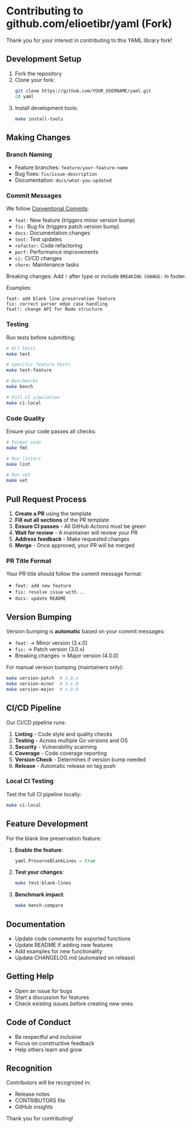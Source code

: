 # Contributing to github.com/elioetibr/yaml (Fork)

Thank you for your interest in contributing to this YAML library fork!

## Development Setup

1. Fork the repository
2. Clone your fork:
   ```bash
   git clone https://github.com/YOUR_USERNAME/yaml.git
   cd yaml
   ```
3. Install development tools:
   ```bash
   make install-tools
   ```

## Making Changes

### Branch Naming

- Feature branches: `feature/your-feature-name`
- Bug fixes: `fix/issue-description`
- Documentation: `docs/what-you-updated`

### Commit Messages

We follow [Conventional Commits](https://www.conventionalcommits.org/):

- `feat:` New feature (triggers minor version bump)
- `fix:` Bug fix (triggers patch version bump)
- `docs:` Documentation changes
- `test:` Test updates
- `refactor:` Code refactoring
- `perf:` Performance improvements
- `ci:` CI/CD changes
- `chore:` Maintenance tasks

Breaking changes: Add `!` after type or include `BREAKING CHANGE:` in footer.

Examples:
```
feat: add blank line preservation feature
fix: correct parser edge case handling
feat!: change API for Node structure
```

### Testing

Run tests before submitting:
```bash
# All tests
make test

# Specific feature tests
make test-feature

# Benchmarks
make bench

# Full CI simulation
make ci-local
```

### Code Quality

Ensure your code passes all checks:
```bash
# Format code
make fmt

# Run linters
make lint

# Run vet
make vet
```

## Pull Request Process

1. **Create a PR** using the template
2. **Fill out all sections** of the PR template
3. **Ensure CI passes** - All GitHub Actions must be green
4. **Wait for review** - A maintainer will review your PR
5. **Address feedback** - Make requested changes
6. **Merge** - Once approved, your PR will be merged

### PR Title Format

Your PR title should follow the commit message format:
- `feat: add new feature`
- `fix: resolve issue with...`
- `docs: update README`

## Version Bumping

Version bumping is **automatic** based on your commit messages:

- `feat:` → Minor version (3.x.0)
- `fix:` → Patch version (3.0.x)
- Breaking changes → Major version (4.0.0)

For manual version bumping (maintainers only):
```bash
make version-patch  # 3.0.x
make version-minor  # 3.x.0
make version-major  # x.0.0
```

## CI/CD Pipeline

Our CI/CD pipeline runs:

1. **Linting** - Code style and quality checks
2. **Testing** - Across multiple Go versions and OS
3. **Security** - Vulnerability scanning
4. **Coverage** - Code coverage reporting
5. **Version Check** - Determines if version bump needed
6. **Release** - Automatic release on tag push

### Local CI Testing

Test the full CI pipeline locally:
```bash
make ci-local
```

## Feature Development

For the blank line preservation feature:

1. **Enable the feature**:
   ```go
   yaml.PreserveBlankLines = true
   ```

2. **Test your changes**:
   ```bash
   make test-blank-lines
   ```

3. **Benchmark impact**:
   ```bash
   make bench-compare
   ```

## Documentation

- Update code comments for exported functions
- Update README if adding new features
- Add examples for new functionality
- Update CHANGELOG.md (automated on release)

## Getting Help

- Open an issue for bugs
- Start a discussion for features
- Check existing issues before creating new ones

## Code of Conduct

- Be respectful and inclusive
- Focus on constructive feedback
- Help others learn and grow

## Recognition

Contributors will be recognized in:
- Release notes
- CONTRIBUTORS file
- GitHub insights

Thank you for contributing!